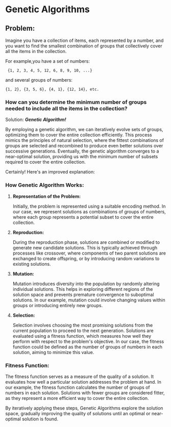 # Genetic Algorithms


## Problem:
Imagine you have a collection of items, each represented by a number,
and you want to find the smallest combination of groups that collectively
cover all the items in the collection.

For example,you have a set of numbers:

     {1, 2, 3, 4, 5, 12, 6, 8, 9, 10, ...}

and several groups of numbers:

    {1, 2}, {3, 5, 6}, {4, 1}, {12, 14}, etc.


### How can you determine the minimum number of groups needed to include all the items in the collection?

Solution: ***Genetic Algorithm!***

By employing a genetic algorithm, we can iteratively evolve sets of groups,
optimizing them to cover the entire collection efficiently. This process
mimics the principles of natural selection, where the fittest combinations
of groups are selected and recombined to produce even better solutions over
successive generations. Eventually, the genetic algorithm converges to a
near-optimal solution, providing us with the minimum number of subsets
required to cover the entire collection.



Certainly! Here's an improved explanation:

### How Genetic Algorithm Works:

1. **Representation of the Problem:**

   Initially, the problem is represented using a suitable encoding method. 
   In our case, we represent solutions as combinations of groups of numbers, 
   where each group represents a potential subset to cover the entire collection.


2. **Reproduction:**

   During the reproduction phase, solutions are combined or modified to generate new candidate solutions. This is typically achieved through processes like crossover, where components of two parent solutions are exchanged to create offspring, or by introducing random variations to existing solutions.

3. **Mutation:**

   Mutation introduces diversity into the population by randomly altering individual solutions. This helps in exploring different regions of the solution space and prevents premature convergence to suboptimal solutions. In our example, mutation could involve changing values within groups or introducing entirely new groups.

4. **Selection:**

   Selection involves choosing the most promising solutions from the current population to proceed to the next generation. Solutions are evaluated using a fitness function, which measures how well they perform with respect to the problem's objective. In our case, the fitness function could be defined as the number of groups of numbers in each solution, aiming to minimize this value.

### Fitness Function:
The fitness function serves as a measure of the quality of a solution. It evaluates how well a particular solution addresses the problem at hand. In our example, the fitness function calculates the number of groups of numbers in each solution. Solutions with fewer groups are considered fitter, as they represent a more efficient way to cover the entire collection.

By iteratively applying these steps, Genetic Algorithms explore the solution space, gradually improving the quality of solutions until an optimal or near-optimal solution is found.


